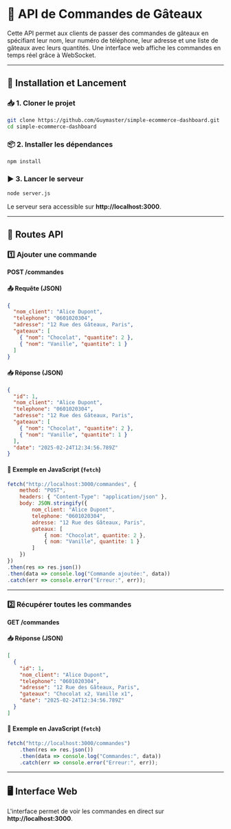 # 🎂 API de Commandes de Gâteaux

Cette API permet aux clients de passer des commandes de gâteaux en spécifiant leur nom, leur numéro de téléphone, leur adresse et une liste de gâteaux avec leurs quantités. Une interface web affiche les commandes en temps réel grâce à WebSocket.

---

## 🚀 Installation et Lancement

### 📥 1. Cloner le projet
```bash
git clone https://github.com/Guymaster/simple-ecommerce-dashboard.git
cd simple-ecommerce-dashboard
```

### 📦 2. Installer les dépendances
```bash
npm install
```

### ▶️ 3. Lancer le serveur
```bash
node server.js
```

Le serveur sera accessible sur **http://localhost:3000**.

---

## 📌 Routes API

### 1️⃣ **Ajouter une commande**
**POST /commandes**

#### 📤 Requête (JSON)
```json
{
  "nom_client": "Alice Dupont",
  "telephone": "0601020304",
  "adresse": "12 Rue des Gâteaux, Paris",
  "gateaux": [
    { "nom": "Chocolat", "quantite": 2 },
    { "nom": "Vanille", "quantite": 1 }
  ]
}
```

#### 📥 Réponse (JSON)
```json
{
  "id": 1,
  "nom_client": "Alice Dupont",
  "telephone": "0601020304",
  "adresse": "12 Rue des Gâteaux, Paris",
  "gateaux": [
    { "nom": "Chocolat", "quantite": 2 },
    { "nom": "Vanille", "quantite": 1 }
  ],
  "date": "2025-02-24T12:34:56.789Z"
}
```

#### 🎯 Exemple en JavaScript (`fetch`)
```javascript
fetch("http://localhost:3000/commandes", {
    method: "POST",
    headers: { "Content-Type": "application/json" },
    body: JSON.stringify({
        nom_client: "Alice Dupont",
        telephone: "0601020304",
        adresse: "12 Rue des Gâteaux, Paris",
        gateaux: [
            { nom: "Chocolat", quantite: 2 },
            { nom: "Vanille", quantite: 1 }
        ]
    })
})
.then(res => res.json())
.then(data => console.log("Commande ajoutée:", data))
.catch(err => console.error("Erreur:", err));
```

---

### 2️⃣ **Récupérer toutes les commandes**
**GET /commandes**

#### 📥 Réponse (JSON)
```json
[
  {
    "id": 1,
    "nom_client": "Alice Dupont",
    "telephone": "0601020304",
    "adresse": "12 Rue des Gâteaux, Paris",
    "gateaux": "Chocolat x2, Vanille x1",
    "date": "2025-02-24T12:34:56.789Z"
  }
]
```

#### 🎯 Exemple en JavaScript (`fetch`)
```javascript
fetch("http://localhost:3000/commandes")
    .then(res => res.json())
    .then(data => console.log("Commandes:", data))
    .catch(err => console.error("Erreur:", err));
```

---

## 🖥 Interface Web

L'interface permet de voir les commandes en direct sur **http://localhost:3000**.